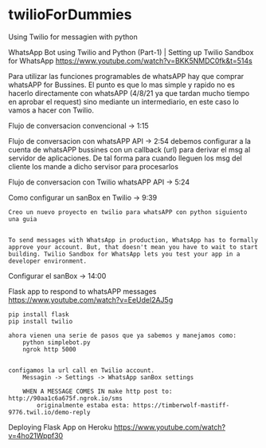 # twilioForDummies
Using Twilio for messagien with python

WhatsApp Bot using Twilio and Python (Part-1) | Setting up Twilio Sandbox for WhatsApp
	https://www.youtube.com/watch?v=BKK5NMDC0fk&t=514s
	
Para utilizar las funciones programables de whatsAPP hay que comprar whatsAPP for Bussines. El punto es que lo mas simple y rapido no es hacerlo directamente con whatsAPP (4/8/21 ya que tardan mucho tiempo en aprobar el request) sino mediante un intermediario, en este caso lo vamos a hacer con Twilio.

Flujo de conversacion convencional ->  1:15

Flujo de conversacion con whatsAPP API	-> 2:54
	debemos configurar a la cuenta de whatsAPP bussines con un callback (url) para derivar el msg al servidor de aplicaciones.
	De tal forma para cuando lleguen los msg del cliente los mande a dicho servisor para procesarlos
	
Flujo de conversacion con Twilio whatsAPP API -> 5:24


Como configurar un sanBox en Twilio -> 9:39

	Creo un nuevo proyecto en twilio para whatsAPP con python siguiento una guia
	
	
	To send messages with WhatsApp in production, WhatsApp has to formally approve your account. But, that doesn't mean you have to wait to start building. Twilio Sandbox for WhatsApp lets you test your app in a developer environment.
	
	
Configurar el sanBox -> 14:00

Flask app to respond to whatsAPP messages
	https://www.youtube.com/watch?v=EeUdel2AJ5g
	
	pip install flask
	pip install twilio
	
	ahora vienen una serie de pasos que ya sabemos y manejamos como:
		python simplebot.py
		ngrok http 5000
	

	configamos la url call en Twilio account.
		Messagin -> Settings -> WhatsApp sanBox settings
		
		WHEN A MESSAGE COMES IN make http post to: http://90aa1c6a675f.ngrok.io/sms
			originalmente estaba esta: https://timberwolf-mastiff-9776.twil.io/demo-reply
	
Deploying Flask App on Heroku
	https://www.youtube.com/watch?v=4ho21Wppf30
	
